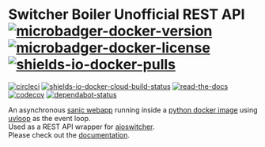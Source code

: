 # Switcher Boiler Unofficial REST API</br>[![microbadger-docker-version]][9] [![microbadger-docker-license]][11] [![shields-io-docker-pulls]][10]

[![circleci]][2] [![shields-io-docker-cloud-build-status]][3] [![read-the-docs]][4] [![codecov]][0] [![dependabot-status]][1]

An asynchronous [sanic webapp](https://pypi.org/project/sanic/) running inside a [python docker image](https://hub.docker.com/_/python) using [uvloop](https://pypi.org/project/uvloop/) as the event loop.</br>
Used as a REST API wrapper for [aioswitcher](https://pypi.org/project/aioswitcher/).</br>
Please check out the [documentation][4].

<!-- Real Links -->
[0]: https://codecov.io/gh/TomerFi/switcher_webapi
[1]: https://dependabot.com
[2]: https://circleci.com/gh/TomerFi/switcher_webapi
[3]: https://hub.docker.com/r/tomerfi/switcher_webapi/builds
[4]: https://switcher-webapi.tomfi.info
[9]: https://microbadger.com/images/tomerfi/switcher_webapi
[10]: https://hub.docker.com/r/tomerfi/switcher_webapi
[11]: https://github.com/TomerFi/switcher_webapi/blob/dev/LICENSE
<!-- Badges Links -->
[circleci]: https://circleci.com/gh/TomerFi/switcher_webapi.svg?style=shield
[codecov]: https://codecov.io/gh/TomerFi/switcher_webapi/graph/badge.svg
[dependabot-status]: https://api.dependabot.com/badges/status?host=github&repo=TomerFi/switcher_webapi
[microbadger-docker-license]: https://images.microbadger.com/badges/license/tomerfi/switcher_webapi.svg
[microbadger-docker-version]: https://images.microbadger.com/badges/version/tomerfi/switcher_webapi.svg
[read-the-docs]: https://readthedocs.org/projects/switcher-webapi/badge/?version=latest
[shields-io-docker-cloud-build-status]: https://img.shields.io/docker/cloud/build/tomerfi/switcher_webapi.svg?logo=docker
[shields-io-docker-pulls]: https://img.shields.io/docker/pulls/tomerfi/switcher_webapi.svg?logo=docker
